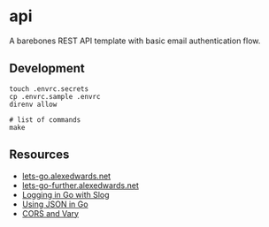 # api

A barebones REST API template with basic email authentication flow.

## Development

```
touch .envrc.secrets
cp .envrc.sample .envrc
direnv allow

# list of commands
make
```

## Resources

* [lets-go.alexedwards.net](https://lets-go.alexedwards.net)
* [lets-go-further.alexedwards.net](https://lets-go-further.alexedwards.net)
* [Logging in Go with Slog](https://betterstack.com/community/guides/logging/logging-in-go/)
* [Using JSON in Go](https://betterstack.com/community/guides/scaling-go/json-in-go/)
* [CORS and Vary](https://textslashplain.com/2018/08/02/cors-and-vary/)
